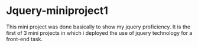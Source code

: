 # Jquery-miniproject1
This mini project was done basically to show my jquery proficiency. It is the first of 3 mini projects in which i deployed the use of jquery technology for a front-end task.
